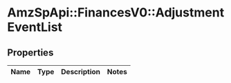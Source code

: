 # AmzSpApi::FinancesV0::AdjustmentEventList

## Properties
Name | Type | Description | Notes
------------ | ------------- | ------------- | -------------

